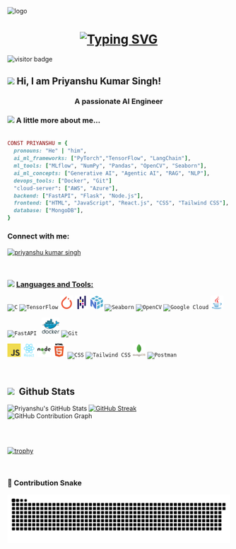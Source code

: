 ![logo](https://github.com/Priyanshu1303d/Priyanshu1303d/blob/main/Banner.png)


<h1 align="center">
<a href="https://git.io/typing-svg"><img src="https://readme-typing-svg.demolab.com?font=Roboto&weight=500&size=25&pause=500&color=40E0D0&background=FFFFFF00&center=true&vCenter=true&random=false&width=451&height=65&lines=In+the+realm+of+AI%2C+;imagination+knows+no+bounds." alt="Typing SVG" /></a>
</h1>


![visitor badge](https://visitor-badge.laobi.icu/badge?page_id=Priyanshu1303d.visitor-badge&left_color=red&right_color=green) 



<h2> <img src="https://emojis.slackmojis.com/emojis/images/1588315024/8823/hyperkitty.gif?1588315024" width="30" /> Hi, I am Priyanshu Kumar Singh! </h2>
<h3 align="center">A passionate AI Engineer</h3>

### <img src="https://media.giphy.com/media/VgCDAzcKvsR6OM0uWg/giphy.gif" width="50"> A little more about me...  

```ruby

CONST PRIYANSHU = {
  pronouns: "He" | "him",
  ai_ml_frameworks: ["PyTorch","TensorFlow", "LangChain"],
  ml_tools: ["MLflow", "NumPy", "Pandas", "OpenCV", "Seaborn"],
  ai_ml_concepts: ["Generative AI", "Agentic AI", "RAG", "NLP"],
  devops_tools: ["Docker", "Git"]
  "cloud-server": ["AWS", "Azure"],
  backend: ["FastAPI", "Flask", "Node.js"],
  frontend: ["HTML", "JavaScript", "React.js", "CSS", "Tailwind CSS"],
  database: ["MongoDB"],
}

```




<h3 align="left">Connect with me:</h3>
<p align="left">
<a href="https://www.linkedin.com/in/priyanshu-kumar-singh-42329128b?utm_source=share&utm_campaign=share_via&utm_content=profile&utm_medium=android_app" target="blank"><img align="center" src="https://raw.githubusercontent.com/rahuldkjain/github-profile-readme-generator/master/src/images/icons/Social/linked-in-alt.svg" alt="priyanshu kumar singh" height="30" width="40" /></a>
</p>

<br>
<h3> <img src="https://emojis.slackmojis.com/emojis/images/1621024394/39092/cat-roll.gif?1621024394" width="28" /> <a href="https://github.com/xrkffgg/xrkffgg/blob/master/quotations.md">Languages and Tools:</a></h3>


<p align="left">
  <code><img height="30" src="https://avatars0.githubusercontent.com/u/1525981?s=200&v=4" alt="C" title="C"></code>
  <code><img height="30" src="https://www.vectorlogo.zone/logos/tensorflow/tensorflow-icon.svg" alt="TensorFlow" title="TensorFlow"></code>
  <code><img height="30" src="https://raw.githubusercontent.com/devicons/devicon/master/icons/pytorch/pytorch-original.svg" alt="PyTorch" title="PyTorch"></code>
  <code><img height="30" src="https://raw.githubusercontent.com/devicons/devicon/2ae2a900d2f041da66e950e4d48052658d850630/icons/pandas/pandas-original.svg" alt="Pandas" title="Pandas"></code>
  <code><img height="30" src="https://raw.githubusercontent.com/devicons/devicon/master/icons/numpy/numpy-original.svg" alt="NumPy" title="NumPy"></code>
  <code><img height="30" src="https://seaborn.pydata.org/_images/logo-mark-lightbg.svg" alt="Seaborn" title="Seaborn"></code>
  <code><img height="30" src="https://www.vectorlogo.zone/logos/opencv/opencv-icon.svg" alt="OpenCV" title="OpenCV"></code>
  <code><img height="30" src="https://avatars0.githubusercontent.com/u/365630?s=88&v=4" alt="Google Cloud" title="Sci-kit learn"></code>
  <code><img height="30" src="https://raw.githubusercontent.com/devicons/devicon/master/icons/java/java-original.svg" alt="Java" title="Java"></code>

  <code><img height="30" src="https://cdn.worldvectorlogo.com/logos/fastapi-1.svg" alt="FastAPI" title="FastAPI"></code>
  <img src="https://raw.githubusercontent.com/devicons/devicon/master/icons/docker/docker-original-wordmark.svg" alt="docker" width="40" height="40"/>
  <code><img height="30" src="https://www.vectorlogo.zone/logos/git-scm/git-scm-icon.svg" alt="Git" title="Git"></code>
  
  <code><img height="30" src="https://raw.githubusercontent.com/github/explore/80688e429a7d4ef2fca1e82350fe8e3517d3494d/topics/javascript/javascript.png" alt="JavaScript" title="JavaScript"></code>
  <code><img height="30" src="https://raw.githubusercontent.com/devicons/devicon/master/icons/react/react-original-wordmark.svg" alt="React" title="React"></code>
  <code><img height="30" src="https://raw.githubusercontent.com/devicons/devicon/master/icons/nodejs/nodejs-original-wordmark.svg" alt="Node.js" title="Node.js"></code>
  <code><img height="30" src="https://raw.githubusercontent.com/github/explore/80688e429a7d4ef2fca1e82350fe8e3517d3494d/topics/html/html.png" alt="HTML" title="HTML"></code>
  <code><img height="30" src="https://avatars1.githubusercontent.com/u/1517864?s=200&v=4" alt="CSS" title="CSS"></code>
  <code><img height="30" src="https://www.vectorlogo.zone/logos/tailwindcss/tailwindcss-icon.svg" alt="Tailwind CSS" title="Tailwind CSS"></code>
  <code><img height="30" src="https://raw.githubusercontent.com/devicons/devicon/master/icons/mongodb/mongodb-original-wordmark.svg" alt="MongoDB" title="MongoDB"></code>
  <code><img height="30" src="https://www.vectorlogo.zone/logos/getpostman/getpostman-icon.svg" alt="Postman" title="Postman"></code>
  
  
  
  </code>
  
</p>

<br>

## <picture> <img src = "https://github.com/7oSkaaa/7oSkaaa/blob/main/Images/Statistics.gif?raw=true" width = 50px>  </picture> Github Stats<br>

![Priyanshu's GitHub Stats](https://github-readme-stats.vercel.app/api?username=priyanshu1303d&show_icons=true&theme=dark&hide_border=false&bg_color=0D1117&title_color=FFFFFF&icon_color=40E0D0&text_color=C9D1D9)
[![GitHub Streak](https://streak-stats.demolab.com?user=priyanshu1303d&theme=dark&hide_border=false&background=0D1117&text_color=4682B4&currStreakLabel=FFFFFF&sideLabels=FFFFFF&currStreakNum=40E0D0&dates=40E0D0&sideNums=40E0D0&fire=40E0D0&ring=40E0D0&stroke=40E0D0)](https://git.io/streak-stats)
<br>
![GitHub Contribution Graph](https://github-readme-activity-graph.vercel.app/graph?username=priyanshu1303d&bg_color=0D1117&color=FFFFFF&line=FFFFFF&point=4682B4&hide_border=false)

<br>

<br>

[![trophy](https://github-profile-trophy.vercel.app/?username=Priyanshu1303d&theme=onedark)](https://github.com/Priyanshu1303d/github-profile-trophy)

<br>

### 🐍 Contribution Snake

<img src="https://raw.githubusercontent.com/Priyanshu1303d/Priyanshu1303d/output/snake.svg" alt="Snake animation" />


<br clear="both">

